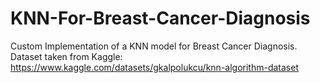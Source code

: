 # KNN-For-Breast-Cancer-Diagnosis
Custom Implementation of a KNN model for Breast Cancer Diagnosis. Dataset taken from Kaggle: https://www.kaggle.com/datasets/gkalpolukcu/knn-algorithm-dataset
